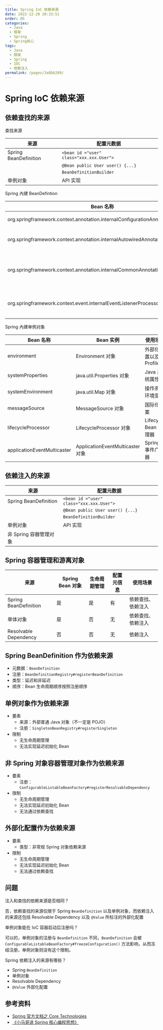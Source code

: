 ```yaml
---
title: Spring IoC 依赖来源
date: 2022-12-20 20:33:51
order: 05
categories:
  - Java
  - 框架
  - Spring
  - Spring核心
tags:
  - Java
  - 框架
  - Spring
  - IOC
  - 依赖注入
permalink: /pages/3a8bb289/
---
```


# Spring IoC 依赖来源

## 依赖查找的来源

查找来源

| 来源                  | 配置元数据                               |
| --------------------- | ---------------------------------------- |
| Spring BeanDefinition | `<bean id ="user" class="xxx.xxx.User">` |
|                       | `@Bean public User user() {...}`         |
|                       | `BeanDefinitionBuilder`                  |
| 单例对象              | API 实现                                 |

Spring 內建 BeanDefintion

| Bean 名称                                                                       | Bean 实例                                 | 使用场景                                            |
| ------------------------------------------------------------------------------- | ----------------------------------------- | --------------------------------------------------- |
| org.springframework.context.annotation.internalConfigurationAnnotationProcessor | ConfigurationClassPostProcessor 对象      | 处理 Spring 配置类                                  |
| org.springframework.context.annotation.internalAutowiredAnnotationProcessor     | AutowiredAnnotationBeanPostProcessor 对象 | 处理 @Autowired 以及 @Value 注解                    |
| org.springframework.context.annotation.internalCommonAnnotationProcessor        | CommonAnnotationBeanPostProcessor 对象    | （条件激活）处理 JSR-250 注解，如 @PostConstruct 等 |
| org.springframework.context.event.internalEventListenerProcessor                | EventListenerMethodProcessor 对象         | 处理标注 @EventListener 的 Spring 事件监听方法      |

Spring 內建单例对象

| Bean 名称                   | Bean 实例                        | 使用场景                |
| --------------------------- | -------------------------------- | ----------------------- |
| environment                 | Environment 对象                 | 外部化配置以及 Profiles |
| systemProperties            | java.util.Properties 对象        | Java 系统属性           |
| systemEnvironment           | java.util.Map 对象               | 操作系统环境变量        |
| messageSource               | MessageSource 对象               | 国际化文案              |
| lifecycleProcessor          | LifecycleProcessor 对象          | Lifecycle Bean 处理器   |
| applicationEventMulticaster | ApplicationEventMulticaster 对象 | Spring 事件广播器       |

## 依赖注入的来源

| 来源                   | 配置元数据                               |
| ---------------------- | ---------------------------------------- |
| Spring BeanDefinition  | `<bean id ="user" class="xxx.xxx.User">` |
|                        | `@Bean public User user() {...}`         |
|                        | `BeanDefinitionBuilder`                  |
| 单例对象               | API 实现                                 |
| 非 Spring 容器管理对象 |                                          |

## Spring 容器管理和游离对象

| 来源                  | Spring Bean 对象 | 生命周期管理 | 配置元信息 | 使用场景           |
| --------------------- | ---------------- | ------------ | ---------- | ------------------ |
| Spring BeanDefinition | 是               | 是           | 有         | 依赖查找、依赖注入 |
| 单体对象              | 是               | 否           | 无         | 依赖查找、依赖注入 |
| Resolvable Dependency | 否               | 否           | 无         | 依赖注入           |

## Spring BeanDefinition 作为依赖来源

- 元数据：`BeanDefinition`
- 注册：`BeanDefinitionRegistry#registerBeanDefinition`
- 类型：延迟和非延迟
- 顺序：Bean 生命周期顺序按照注册顺序

## 单例对象作为依赖来源

- 要素
  - 来源：外部普通 Java 对象（不一定是 POJO）
  - 注册：`SingletonBeanRegistry#registerSingleton`
- 限制
  - 无生命周期管理
  - 无法实现延迟初始化 Bean

## 非 Spring 对象容器管理对象作为依赖来源

- 要素
  - 注册：`ConfigurableListableBeanFactory#registerResolvableDependency`
- 限制
  - 无生命周期管理
  - 无法实现延迟初始化 Bean
  - 无法通过依赖查找

## 外部化配置作为依赖来源

- 要素
  - 类型：非常规 Spring 对象依赖来源
- 限制
  - 无生命周期管理
  - 无法实现延迟初始化 Bean
  - 无法通过依赖查找

## 问题

注入和查找的依赖来源是否相同？

否，依赖查找的来源仅限于 Spring `BeanDefinition` 以及单例对象，而依赖注入的来源还包括 Resolvable Dependency 以及 `@Value` 所标注的外部化配置

单例对象能在 IoC 容器启动后注册吗？

可以的，单例对象的注册与 `BeanDefinition` 不同，`BeanDefinition` 会被 `ConfigurableListableBeanFactory#freezeConfiguration()` 方法影响，从而冻结注册，单例对象则没有这个限制。

Spring 依赖注入的来源有哪些？

- Spring `BeanDefinition`
- 单例对象
- Resolvable Dependency
- `@Value` 外部化配置

## 参考资料

- [Spring 官方文档之 Core Technologies](https://docs.spring.io/spring-framework/docs/current/spring-framework-reference/core.html#beans)
- [《小马哥讲 Spring 核心编程思想》](https://time.geekbang.org/course/intro/265)